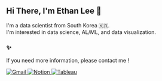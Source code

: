 ## Hi There, I'm Ethan Lee 👋  

I'm a data scientist from South Korea 🇰🇷.<br/>
I'm interested in data science, AL/ML, and data visualization.


### ✨
If you need more information, please contact me !

<a href="mailto:seungwoonlee90@gmail.com">
<img alt="Gmail" src ="https://img.shields.io/badge/Gmail-D14836?style=for-the-badge&logo=gmail&logoColor=white"/>
</a>
<a href="https://seungwoonlee90.notion.site/" target="_blank">
<img alt="Notion" src ="https://img.shields.io/badge/Notion-000000?style=for-the-badge&logo=Notion&logoColor=white"/>
</a>
<a href="https://public.tableau.com/app/profile/seungwoonlee" target="_blank">
<img alt="Tableau" src ="https://img.shields.io/badge/Tableau-E97627?style=for-the-badge&logo=Tableau&logoColor=white"/>
</a>
